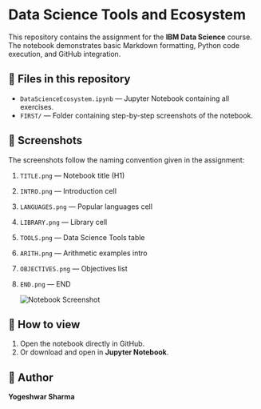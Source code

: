 # Data Science Tools and Ecosystem

This repository contains the  assignment for the **IBM Data Science** course.  
The notebook demonstrates basic Markdown formatting, Python code execution, and GitHub integration.

## 📂 Files in this repository
- `DataScienceEcosystem.ipynb` — Jupyter Notebook containing all exercises.
- `FIRST/` — Folder containing step-by-step screenshots of the notebook.

## 📸 Screenshots
The screenshots follow the naming convention given in the assignment:
1. `TITLE.png` — Notebook title (H1)  
2. `INTRO.png` — Introduction cell  
3. `LANGUAGES.png` — Popular languages cell  
4. `LIBRARY.png` — Library cell  
5. `TOOLS.png` — Data Science Tools table  
6. `ARITH.png` — Arithmetic examples intro  
7. `OBJECTIVES.png` — Objectives list  
8. `END.png` — END

   ![Notebook Screenshot](FIRST/1-notebook.png)
   


## 🚀 How to view
1. Open the notebook directly in GitHub.
2. Or download and open in **Jupyter Notebook**.

## 👤 Author
**Yogeshwar Sharma**

